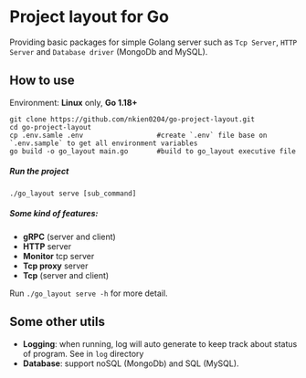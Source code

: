 # Project layout for Go

Providing basic packages for simple Golang server such as `Tcp Server`, `HTTP Server` and `Database driver` (MongoDb and MySQL).

## How to use
Environment: **Linux** only, **Go 1.18+**

```shell
git clone https://github.com/nkien0204/go-project-layout.git
cd go-project-layout
cp .env.samle .env                  #create `.env` file base on `.env.sample` to get all environment variables
go build -o go_layout main.go       #build to go_layout executive file
```
##### Run the project
```shell
./go_layout serve [sub_command]
```

##### Some kind of features:
- **gRPC** (server and client)
- **HTTP** server
- **Monitor** tcp server
- **Tcp proxy** server
- **Tcp** (server and client)

Run `./go_layout serve -h` for more detail.

## Some other utils
- **Logging**: when running, log will auto generate to keep track about status of program. See in `log` directory
- **Database**: support noSQL (MongoDb) and SQL (MySQL).